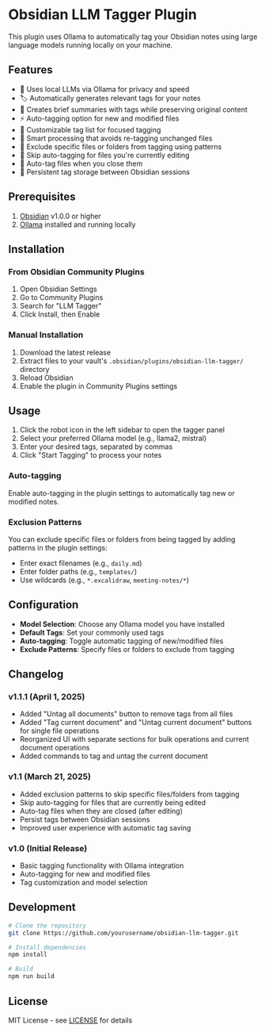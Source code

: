 # Obsidian LLM Tagger Plugin

This plugin uses Ollama to automatically tag your Obsidian notes using large language models running locally on your machine.

## Features

- 🤖 Uses local LLMs via Ollama for privacy and speed
- 🏷️ Automatically generates relevant tags for your notes
- 📝 Creates brief summaries with tags while preserving original content
- ⚡ Auto-tagging option for new and modified files
- 🎯 Customizable tag list for focused tagging
- 🔄 Smart processing that avoids re-tagging unchanged files
- 🚫 Exclude specific files or folders from tagging using patterns
- 📝 Skip auto-tagging for files you're currently editing
- 🔄 Auto-tag files when you close them
- 💾 Persistent tag storage between Obsidian sessions

## Prerequisites

1. [Obsidian](https://obsidian.md/) v1.0.0 or higher
2. [Ollama](https://ollama.ai/) installed and running locally

## Installation

### From Obsidian Community Plugins

1. Open Obsidian Settings
2. Go to Community Plugins
3. Search for "LLM Tagger"
4. Click Install, then Enable

### Manual Installation

1. Download the latest release
2. Extract files to your vault's `.obsidian/plugins/obsidian-llm-tagger/` directory
3. Reload Obsidian
4. Enable the plugin in Community Plugins settings

## Usage

1. Click the robot icon in the left sidebar to open the tagger panel
2. Select your preferred Ollama model (e.g., llama2, mistral)
3. Enter your desired tags, separated by commas
4. Click "Start Tagging" to process your notes

### Auto-tagging

Enable auto-tagging in the plugin settings to automatically tag new or modified notes.

### Exclusion Patterns

You can exclude specific files or folders from being tagged by adding patterns in the plugin settings:
- Enter exact filenames (e.g., `daily.md`)
- Enter folder paths (e.g., `templates/`)
- Use wildcards (e.g., `*.excalidraw`, `meeting-notes/*`)

## Configuration

- **Model Selection**: Choose any Ollama model you have installed
- **Default Tags**: Set your commonly used tags
- **Auto-tagging**: Toggle automatic tagging of new/modified files
- **Exclude Patterns**: Specify files or folders to exclude from tagging

## Changelog

### v1.1.1 (April 1, 2025)
- Added "Untag all documents" button to remove tags from all files
- Added "Tag current document" and "Untag current document" buttons for single file operations
- Reorganized UI with separate sections for bulk operations and current document operations
- Added commands to tag and untag the current document

### v1.1 (March 21, 2025)
- Added exclusion patterns to skip specific files/folders from tagging
- Skip auto-tagging for files that are currently being edited
- Auto-tag files when they are closed (after editing)
- Persist tags between Obsidian sessions
- Improved user experience with automatic tag saving

### v1.0 (Initial Release)
- Basic tagging functionality with Ollama integration
- Auto-tagging for new and modified files
- Tag customization and model selection

## Development

```bash
# Clone the repository
git clone https://github.com/yourusername/obsidian-llm-tagger.git

# Install dependencies
npm install

# Build
npm run build
```

## License

MIT License - see [LICENSE](LICENSE) for details

